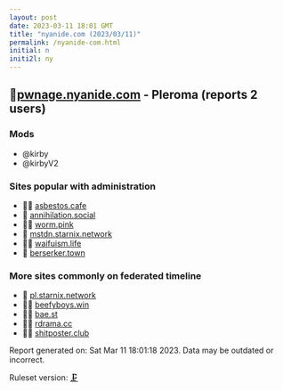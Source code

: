 ```yaml
---
layout: post
date: 2023-03-11 18:01 GMT
title: "nyanide.com (2023/03/11)"
permalink: /nyanide-com.html
initial: n
initi2l: ny
---
```


## 🦝[pwnage.nyanide.com](https://pwnage.nyanide.com) - Pleroma (reports 2 users)

### Mods
 * @kirby
 * @kirbyV2

### Sites popular with administration

* 🦝🧸 [asbestos.cafe](/asbestos-cafe.html)
* 🦝 [annihilation.social](/annihilation-social.html)
* 🦝🧸 [worm.pink](/worm-pink.html)
* 🐘 [mstdn.starnix.network](/mstdn-starnix-network.html)
* 🦝🧸 [waifuism.life](/waifuism-life.html)
* 🦝 [berserker.town](/berserker-town.html)

### More sites commonly on federated timeline

* 🐘 [pl.starnix.network](/pl-starnix-network.html)
* 🦝🧸 [beefyboys.win](/beefyboys-win.html)
* 🦝🧸 [bae.st](/bae-st.html)
* 🦝🧸 [rdrama.cc](/rdrama-cc.html)
* 🦝🧸 [shitposter.club](/shitposter-club.html)

Report generated on: Sat Mar 11 18:01:18 2023. Data may be outdated or incorrect.

Ruleset version: [🗜](/version-clamp)
